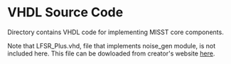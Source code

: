 # VHDL Source Code

Directory contains VHDL code for implementing MISST core components. 

Note that LFSR_Plus.vhd, file that implements noise_gen module, is not included here. This file can be dowloaded from creator's website [here](https://eewiki.net/pages/viewpage.action?pageId=10125438).
